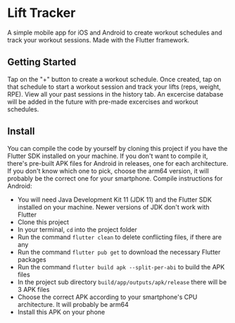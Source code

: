 # Lift Tracker

A simple mobile app for iOS and Android to create workout schedules and track your workout sessions.
Made with the Flutter framework.

## Getting Started

Tap on the "+" button to create a workout schedule. Once created, tap on that schedule to start a workout session
and track your lifts (reps, weight, RPE). View all your past sessions in the history tab. An excercise database
will be added in the future with pre-made excercises and workout schedules.

## Install

You can compile the code by yourself by cloning this project if you have the Flutter SDK installed on your machine. If you don't want to compile it, there's pre-built APK files for Android in releases, one for each architecture. If you don't know which one to pick, choose the arm64 version, it will probably be the correct one for your smartphone.
Compile instructions for Android:  
  * You will need Java Development Kit 11 (JDK 11) and the Flutter SDK installed on your machine. Newer versions of JDK don't work with Flutter
  * Clone this project
  * In your terminal, `cd` into the project folder
  * Run the command `flutter clean` to delete conflicting files, if there are any
  * Run the command `flutter pub get` to download the necessary Flutter packages
  * Run the command `flutter build apk --split-per-abi` to build the APK files
  * In the project sub directory `build/app/outputs/apk/release` there will be 3 APK files
  * Choose the correct APK according to your smartphone's CPU architecture. It will probably be arm64
  * Install this APK on your phone